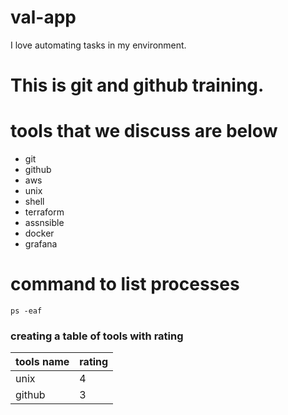 # val-app
I love automating tasks in my environment. 

# This is git and github training.

# tools that we discuss are below

- git
- github
- aws
- unix
- shell
- terraform
- assnsible
- docker
- grafana

# command to list processes

```
ps -eaf
```

### creating a table of tools with rating

| tools name | rating |
|------------|--------|
| unix | 4 |
| github | 3 |
